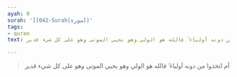 ```yaml
---
ayah: 9
surah: '[[042-Surah|سورة]]'
tags:
- quran
text: أم اتخذوا من دونه أولياء ۖ فالله هو الولي وهو يحيي الموتى وهو على كل شيء قدير

---
```

> أم اتخذوا من دونه أولياء ۖ فالله هو الولي وهو يحيي الموتى وهو على كل شيء قدير
